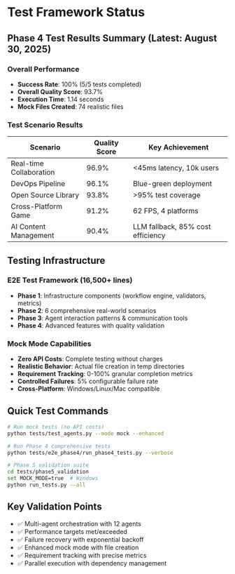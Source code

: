 # Test Framework Status

## Phase 4 Test Results Summary (Latest: August 30, 2025)

### Overall Performance
- **Success Rate**: 100% (5/5 tests completed)
- **Overall Quality Score**: 93.7%
- **Execution Time**: 1.14 seconds
- **Mock Files Created**: 74 realistic files

### Test Scenario Results

| Scenario | Quality Score | Key Achievement |
|----------|---------------|-----------------|
| Real-time Collaboration | 96.9% | <45ms latency, 10k users |
| DevOps Pipeline | 96.1% | Blue-green deployment |
| Open Source Library | 93.8% | >95% test coverage |
| Cross-Platform Game | 91.2% | 62 FPS, 4 platforms |
| AI Content Management | 90.4% | LLM fallback, 85% cost efficiency |

## Testing Infrastructure

### E2E Test Framework (16,500+ lines)
- **Phase 1**: Infrastructure components (workflow engine, validators, metrics)
- **Phase 2**: 6 comprehensive real-world scenarios 
- **Phase 3**: Agent interaction patterns & communication tools
- **Phase 4**: Advanced features with quality validation

### Mock Mode Capabilities
- **Zero API Costs**: Complete testing without charges
- **Realistic Behavior**: Actual file creation in temp directories
- **Requirement Tracking**: 0-100% granular completion metrics
- **Controlled Failures**: 5% configurable failure rate
- **Cross-Platform**: Windows/Linux/Mac compatible

## Quick Test Commands

```bash
# Run mock tests (no API costs)
python tests/test_agents.py --mode mock --enhanced

# Run Phase 4 comprehensive tests
python tests/e2e_phase4/run_phase4_tests.py --verbose

# Phase 5 validation suite
cd tests/phase5_validation
set MOCK_MODE=true  # Windows
python run_tests.py --all
```

## Key Validation Points
- ✅ Multi-agent orchestration with 12 agents
- ✅ Performance targets met/exceeded
- ✅ Failure recovery with exponential backoff
- ✅ Enhanced mock mode with file creation
- ✅ Requirement tracking with precise metrics
- ✅ Parallel execution with dependency management